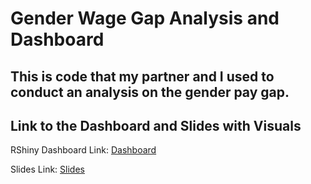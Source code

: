 # Gender Wage Gap Analysis and Dashboard

This is code that my partner and I used to conduct an analysis on the gender pay gap.
---

## Link to the Dashboard and Slides with Visuals
RShiny Dashboard Link: [Dashboard](https://60bwvg-jace-higa.shinyapps.io/dataViz_project/)

Slides Link: [Slides](https://docs.google.com/presentation/d/1_IF3FN6P1xD8cYP821XBqSA3CLXcI7puA6ERqQdmDJA/edit?usp=sharing)

